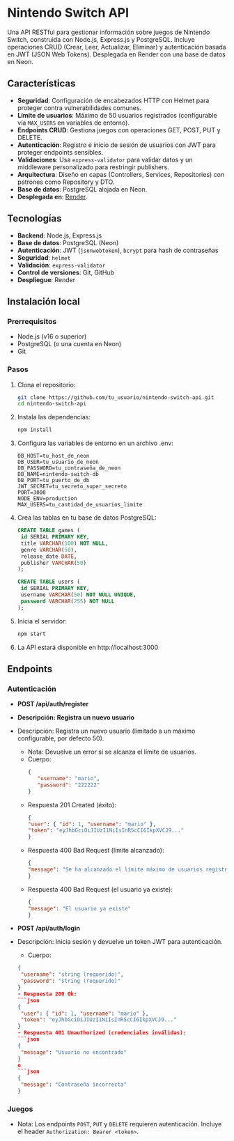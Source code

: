 # Nintendo Switch API

Una API RESTful para gestionar información sobre juegos de Nintendo Switch, construida con Node.js, Express.js y PostgreSQL. Incluye operaciones CRUD (Crear, Leer, Actualizar, Eliminar) y autenticación basada en JWT (JSON Web Tokens). Desplegada en Render con una base de datos en Neon.

## Características
- **Seguridad**: Configuración de encabezados HTTP con Helmet para proteger contra vulnerabilidades comunes.
- **Límite de usuarios**: Máximo de 50 usuarios registrados (configurable vía `MAX_USERS` en variables de entorno).
- **Endpoints CRUD**: Gestiona juegos con operaciones GET, POST, PUT y DELETE.
- **Autenticación**: Registro e inicio de sesión de usuarios con JWT para proteger endpoints sensibles.
- **Validaciones**: Usa `express-validator` para validar datos y un middleware personalizado para restringir publishers.
- **Arquitectura**: Diseño en capas (Controllers, Services, Repositories) con patrones como Repository y DTO.
- **Base de datos**: PostgreSQL alojada en Neon.
- **Desplegada en**: [Render](https://nintendo-switch-api.onrender.com/api/games).

## Tecnologías
- **Backend**: Node.js, Express.js
- **Base de datos**: PostgreSQL (Neon)
- **Autenticación**: JWT (`jsonwebtoken`), `bcrypt` para hash de contraseñas
- **Seguridad**: `helmet`
- **Validación**: `express-validator`
- **Control de versiones**: Git, GitHub
- **Despliegue**: Render

## Instalación local

### Prerrequisitos
- Node.js (v16 o superior)
- PostgreSQL (o una cuenta en Neon)
- Git

### Pasos
1. Clona el repositorio:
   ```bash
   git clone https://github.com/tu_usuario/nintendo-switch-api.git
   cd nintendo-switch-api

2. Instala las dependencias:
   ```bash
   npm install

3. Configura las variables de entorno en un archivo .env:
   ```plaintext
   DB_HOST=tu_host_de_neon
   DB_USER=tu_usuario_de_neon
   DB_PASSWORD=tu_contraseña_de_neon
   DB_NAME=nintendo-switch-db
   DB_PORT=tu_puerto_de_db
   JWT_SECRET=tu_secreto_super_secreto
   PORT=3000
   NODE_ENV=production
   MAX_USERS=tu_cantidad_de_usuarios_limite

4. Crea las tablas en tu base de datos PostgreSQL:
   ```sql
   CREATE TABLE games (
    id SERIAL PRIMARY KEY,
    title VARCHAR(100) NOT NULL,
    genre VARCHAR(50),
    release_date DATE,
    publisher VARCHAR(50)
   );

   CREATE TABLE users (
    id SERIAL PRIMARY KEY,
    username VARCHAR(50) NOT NULL UNIQUE,
    password VARCHAR(255) NOT NULL
   );

5. Inicia el servidor:
   ```bash
   npm start

6. La API estará disponible en http://localhost:3000

## Endpoints

### Autenticación

- **POST /api/auth/register**

- **Descripción: Registra un nuevo usuario**
- Descripción: Registra un nuevo usuario (limitado a un máximo configurable, por defecto 50).
   - Nota: Devuelve un error si se alcanza el límite de usuarios.
   - Cuerpo:
      ```json
      {
         "username": "mario",
         "password": "222222"
      }
   - Respuesta 201 Created (éxito):
      ```json
      {
      "user": { "id": 1, "username": "mario" },
      "token": "eyJhbGciOiJIUzI1NiIsInR5cCI6IkpXVCJ9..."
      }
   - Respuesta 400 Bad Request (límite alcanzado):
      ```json
      {
      "message": "Se ha alcanzado el límite máximo de usuarios registrados"
      }
   - Respuesta 400 Bad Request (el usuario ya existe):
      ```json
      {
      "message": "El usuario ya existe"
      }

- **POST /api/auth/login**
- Descripción: Inicia sesión y devuelve un token JWT para autenticación.
   - Cuerpo:
   ```json
   {
    "username": "string (requerido)",
    "password": "string (requerido)"
   }
   - Respuesta 200 Ok:
   ```json
   {
    "user": { "id": 1, "username": "mario" },
    "token": "eyJhbGciOiJIUzI1NiIsInR5cCI6IkpXVCJ9..."
   }
   - Respuesta 401 Unauthorized (credenciales inválidas):
   ```json
   {
    "message": "Usuario no encontrado"
   }
   o
   ```json
   {
    "message": "Contraseña incorrecta"
   }

### Juegos
- Nota: Los endpoints `POST`, `PUT` y `DELETE` requieren autenticación. Incluye el header `Authorization: Bearer <token>`.